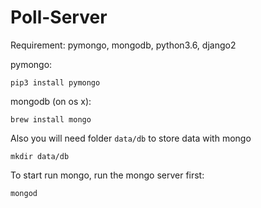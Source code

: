 # Poll-Server
Requirement: pymongo, mongodb, python3.6, django2

pymongo:
```
pip3 install pymongo
```

mongodb (on os x): 
```
brew install mongo
```

Also you will need folder `data/db` to store data with mongo
```
mkdir data/db
```


To start run mongo, run the mongo server first:
```
mongod
```
